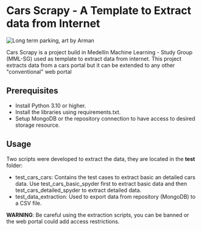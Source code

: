 # Cars Scrapy - A Template to Extract data from Internet
  ![Long term parking, art by Arman](https://github.com/cmatteogr/cars_scrapy/assets/138587358/529414f6-1856-4972-bc03-f57ac914eb88)

Cars Scrapy is a project build in Medellin Machine Learning - Study Group (MML-SG) used as template to extract data from internet. This project extracts data from a cars portal but it can be extended to any other "conventional" web portal

## Prerequisites
* Install Python 3.10 or higher.
* Install the libraries using requirements.txt.
* Setup MongoDB or the repository connection to have access to desired storage resource.

## Usage
Two scripts were developed to extract the data, they are located in the **test** folder:
* test_cars_cars: Contains the test cases to extract basic an detailed cars data. Use test_cars_basic_spyder first to extract basic data and then test_cars_detailed_spyder to extract detailed data.
* test_data_extraction: Used to export data from repository (MongoDB) to a CSV file.

**WARNING**: Be careful using the extraction scripts, you can be banned or the web portal could add access restrictions.
